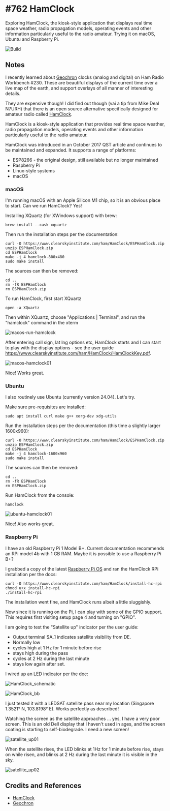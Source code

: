 # #762 HamClock

Exploring HamClock, the kiosk-style application that displays real time space weather, radio propagation models, operating events and other information particularly useful to the radio amateur. Trying it on macOS, Ubuntu and Raspberry Pi.

![Build](./assets/HamClock_build.jpg?raw=true)

## Notes

I recently learned about [Geochron](https://www.geochron.com/) clocks (analog and digital) on Ham Radio Workbench #230. These are beautiful displays of the current time over a live map of the earth, and support overlays of all manner of interesting details.

They are expensive though! I did find out though (vai a tip from Mike Deal N7URH) that there is an open source alternative specifically designed for amateur radio called [HamClock](https://www.clearskyinstitute.com/ham/HamClock/).

HamClock is a kiosk-style application that provides real time space weather, radio propagation models, operating events and other information particularly useful to the radio amateur.

HamClock was introduced in an October 2017 QST article and continues to be maintained and expanded. It supports a range of platforms:

* ESP8266 - the original design, still available but no longer maintained
* Raspberry Pi
* Linux-style systems
* macOS

### macOS

I'm running macOS with an Apple Silicon M1 chip, so it is an obvious place to start. Can we run HamClock? Yes!

Installing XQuartz (for XWindows support) with brew:

    brew install --cask xquartz

Then run the installation steps per the documentation:

    curl -O https://www.clearskyinstitute.com/ham/HamClock/ESPHamClock.zip
    unzip ESPHamClock.zip
    cd ESPHamClock
    make -j 4 hamclock-800x480
    sudo make install

The sources can then be removed:

    cd ..
    rm -fR ESPHamClock
    rm ESPHamClock.zip

To run HamClock, first start XQuartz

    open -a XQuartz

Then within XQuartz, choose "Applications | Terminal", and run the "hamclock" command in the xterm

![macos-run-hamclock](./assets/macos-run-hamclock.png)

After entering call sign, lat lng options etc, HamClock starts and I can start to play with the display options -
see the user guide <https://www.clearskyinstitute.com/ham/HamClock/HamClockKey.pdf>.

![macos-hamclock01](./assets/macos-hamclock01.png)

Nice! Works great.

### Ubuntu

I also routinely use Ubuntu (currently version 24.04). Let's try.

Make sure pre-requisites are installed:

    sudo apt install curl make g++ xorg-dev xdg-utils

Run the installation steps per the documentation (this time a slightly larger 1600x960):

    curl -O https://www.clearskyinstitute.com/ham/HamClock/ESPHamClock.zip
    unzip ESPHamClock.zip
    cd ESPHamClock
    make -j 4 hamclock-1600x960
    sudo make install

The sources can then be removed:

    cd ..
    rm -fR ESPHamClock
    rm ESPHamClock.zip

Run HamClock from the console:

    hamclock

![ubuntu-hamclock01](./assets/ubuntu-hamclock01.jpg)

Nice! Also works great.

### Raspberry Pi

I have an old Raspberry Pi 1 Model B+.
Current documentation recommends an RPi model 4b with 1 GB RAM.
Maybe it is possible to use a Raspberry Pi B+?

I grabbed a copy of the latest [Raspberry Pi OS](https://www.raspberrypi.com/documentation/computers/os.html) and ran the HamClock RPi installation per the docs:

    curl -O https://www.clearskyinstitute.com/ham/HamClock/install-hc-rpi
    chmod u+x install-hc-rpi
    ./install-hc-rpi

The installation went fine, and HamClock runs albeit a little sluggishly.

Now since it is running on the Pi, I can play with some of the GPIO support.
This requires first visiting setup page 4 and turning on "GPIO".

I am going to test the "Satellite up" indicator per the user guide:

* Output terminal SA_1 indicates satellite visibility from DE.
* Normally low
* cycles high at 1 Hz for 1 minute before rise
* stays high during the pass
* cycles at 2 Hz during the last minute
* stays low again after set.

I wired up an LED indicator per the doc:

![HamClock_schematic](./assets/HamClock_schematic.jpg)

![HamClock_bb](./assets/HamClock_bb.jpg)

I just tested it with a LEDSAT satellite pass near my location (Singapore 1.3521° N, 103.8198° E). Works perfectly as described!

Watching the screen as the satellite approaches ... yes, I have a very poor screen.
This is an old Dell display that I haven't used in ages, and the screen coating is starting to self-biodegrade. I need a new screen!

![satellite_up01](./assets/satellite_up01.jpg)

When the satellite rises, the LED blinks at 1Hz for 1 minute before rise, stays on while risen, and blinks at 2 Hz during the last minute it is visible in the sky.

![satellite_up02](./assets/satellite_up02.jpg)

## Credits and References

* [HamClock](https://www.clearskyinstitute.com/ham/HamClock/)
* [Geochron](https://www.geochron.com/)
